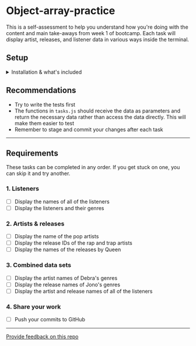 # Object-array-practice

This is a self-assessment to help you understand how you're doing with the content and main take-aways from week 1 of bootcamp. Each task will display artist, releases, and listener data in various ways inside the terminal.

## Setup
<details>
  <summary>Installation & what's included</summary>

  <h3>Installation</h3>
  
  In a process that may be growing familiar by now, clone this repo, navigate into it, and install packages using `npm i` or `npm install`.

  <h3>What's included</h3>

  - `data/*.js`: the data we'll use in `index.js`
  - `task.js`: where we'll write the functions that complete the tasks below
  - `tasks.test.js`: where we'll write the tests for the functions in `tasks.js`
  - `index.js`: where we'll call the functions written in `tasks.js` so we can see the output
</details>

## Recommendations

- Try to write the tests first
- The functions in `tasks.js` should receive the data as parameters and return the necessary data rather than access the data directly. This will make them easier to test
- Remember to stage and commit your changes after each task

---
## Requirements
These tasks can be completed in any order. If you get stuck on one, you can skip it and try another.

### 1. Listeners
- [ ] Display the names of all of the listeners
- [ ] Display the listeners and their genres

### 2. Artists & releases
- [ ] Display the name of the pop artists
- [ ] Display the release IDs of the rap and trap artists
- [ ] Display the names of the releases by Queen

### 3. Combined data sets
- [ ] Display the artist names of Debra's genres
- [ ] Display the release names of Jono's genres
- [ ] Display the artist and release names of all of the listeners

### 4. Share your work
- [ ] Push your commits to GitHub

---
[Provide feedback on this repo](https://docs.google.com/forms/d/e/1FAIpQLSfw4FGdWkLwMLlUaNQ8FtP2CTJdGDUv6Xoxrh19zIrJSkvT4Q/viewform?usp=pp_url&entry.1958421517=object-array-practice)
